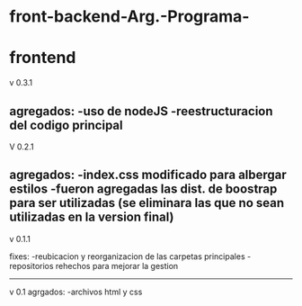 # front-backend-Arg.-Programa-
# frontend
v 0.3.1

agregados:
-uso de nodeJS
-reestructuracion del codigo principal
-------------------------------------------------------------------------
V 0.2.1

agregados:
-index.css modificado para albergar estilos
-fueron agregadas las dist. de boostrap para ser utilizadas (se eliminara las que no sean utilizadas en la version final)
-------------------------------------------------------------------------
v 0.1.1 

fixes:
     -reubicacion y reorganizacion de las carpetas principales
     -repositorios rehechos para mejorar la gestion

--------------------------------------------------------------------------
v 0.1
agrgados:
-archivos html y css


